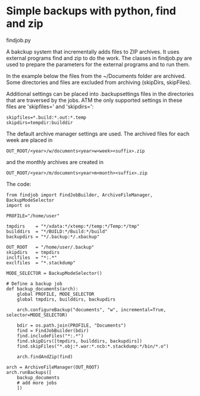 # Simple backups with python, find and zip

findjob.py

A bakckup system that incrementally adds files to ZIP archives. It uses
external programs find and zip to do the work. The classes in findjob.py are
used to prepare the parameters for the external programs and to run them.

In the example below the files from the ~/Documents folder are archived. Some
directories and files are excluded from archiving (skipDirs, skipFiles).

Additional settings can be placed into .backupsettings files in the directories
that are traversed by the jobs. ATM the only supported settings in these files
are 'skipfiles=' and 'skipdirs=':

    skipfiles=*.build:*.out:*.temp
    skipdirs=tempdir:builddir

The default archive manager settings are used. The archived files for each week
are placed in

    OUT_ROOT/<year>/w/documents<year>w<week><suffix>.zip

and the monthly archives are created in
    
    OUT_ROOT/<year>/m/documents<year>m<month><suffix>.zip

The code:

    from findjob import FindJobBuilder, ArchiveFileManager, BackupModeSelector
    import os

    PROFILE="/home/user"

    tmpdirs    = "*/xdata:*/xtemp:*/temp:*/Temp:*/tmp"
    builddirs  = "*/BUILD:*/Build:*/build"
    backupdirs = "*/.backup:*/.xbackup"

    OUT_ROOT   = "/home/user/.backup"
    skipdirs   = tmpdirs
    inclfiles  = "*:.*"
    exclfiles  = "*.stackdump"

    MODE_SELECTOR = BackupModeSelector()

    # Define a backup job
    def backup_documents(arch):
        global PROFILE, MODE_SELECTOR
        global tmpdirs, builddirs, backupdirs

        arch.configureBackup("documents", "w", incremental=True, selector=MODE_SELECTOR)

        bdir = os.path.join(PROFILE, "Documents")
        find = FindJobBuilder(bdir)
        find.includeFiles("*:.*")
        find.skipDirs([tmpdirs, builddirs, backupdirs])
        find.skipFiles("*.obj:*.war:*.ncb:*.stackdump:*/bin/*.o")

        arch.findAndZip(find)

    arch = ArchiveFileManager(OUT_ROOT)
    arch.runBackups([
        backup_documents
        # add more jobs
        ])
